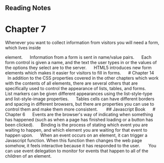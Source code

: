 ## Reading Notes

# Chapter 7

Whenever you want to collect information from visitors you will need a form, which lives inside <form> element.
  
  Information from a form is sent in name/value pairs.
  
  Each form control is given a name, and the text the user types in or the values of the options they select are to the server.
  
  HTML5 introduces new form elements which makes it easier for visitors to fill in forms.
  
  # Chapter 14
  
  In addition to the CSS properties covered in the other chapters which work with the contents of all elements, there are several others that are specifically used to control the appearance of lists, tables, and forms.
  
  List markers can be given different appearances using the list-style-type and list-style-image properties.
  
  Tables cells can have different borders and spacing in different browsers, but there are properties you can use to control them and make them more consistent. 
  
  ## Javascript Book
  
  # Chapter 6
  
  Events are the browser's way of indicating when something has happened (such as when a page has finished loading or a button has been clicked).
  
  Binding is the process of stating which event you are waiting to happen, and which element you are waiting for that event to happen upon.
  
  When an event occurs on an element, it can trigger a Javascript function. When this function then changes the web page somehow, it feels interactive because it has responded to the user. 
  
  You can use event delegation to monitor for events that happen to all of the children of an element. 
